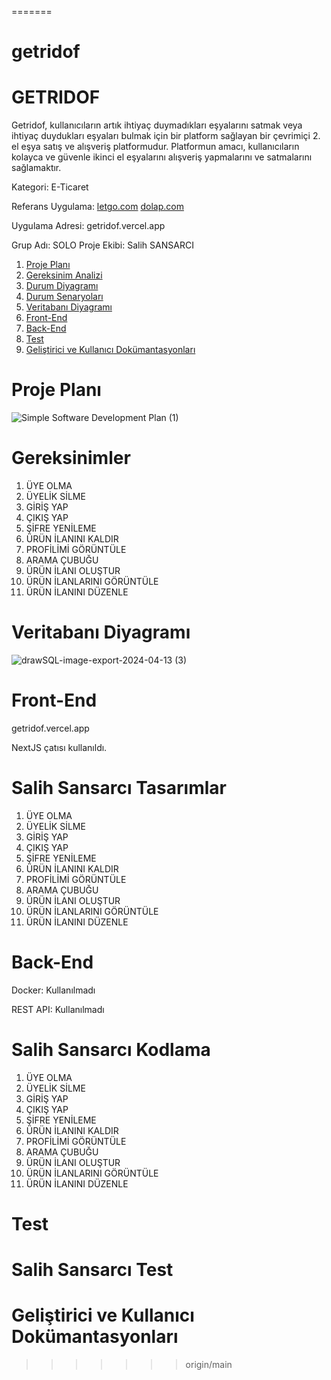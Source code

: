 
=======
# getridof
# GETRIDOF

Getridof, kullanıcıların artık ihtiyaç duymadıkları eşyalarını satmak veya ihtiyaç duydukları eşyaları bulmak için bir platform sağlayan bir çevrimiçi 2. el eşya satış ve alışveriş platformudur. Platformun amacı, kullanıcıların kolayca ve güvenle ikinci el eşyalarını alışveriş yapmalarını ve satmalarını sağlamaktır.

Kategori: E-Ticaret

Referans Uygulama: [letgo.com](https://www.letgo.com) [dolap.com](https://www.dolap.com)

Uygulama Adresi: getridof.vercel.app

Grup Adı: SOLO
Proje Ekibi: Salih SANSARCI

1. [Proje Planı](#proje-planı)
2. [Gereksinim Analizi](#gereksinimler)
3. [Durum Diyagramı](Durum-Diyagramı)
4. [Durum Senaryoları](Durum-Senaryoları)
5. [Veritabanı Diyagramı](Veritabanı-Diyagramı)
6. [Front-End](#Front-End)
7. [Back-End](#Back-End)
8. [Test](#Test)
9. [Geliştirici ve Kullanıcı Dokümantasyonları](#Geliştirici-ve-Kullanıcı-Dokümantasyonları)

# Proje Planı
![Simple Software Development Plan (1)](https://github.com/mutsuzsalih/getridof/assets/162748398/5f2ac464-0d92-4817-8589-8dd5ddf27700)

# Gereksinimler

1. ÜYE OLMA
2. ÜYELİK SİLME
3. GİRİŞ YAP
4. ÇIKIŞ YAP
5. ŞİFRE YENİLEME
6. ÜRÜN İLANINI KALDIR
7. PROFİLİMİ GÖRÜNTÜLE
8. ARAMA ÇUBUĞU
9. ÜRÜN İLANI OLUŞTUR
10. ÜRÜN İLANLARINI GÖRÜNTÜLE
11. ÜRÜN İLANINI DÜZENLE


# Veritabanı Diyagramı
![drawSQL-image-export-2024-04-13 (3)](https://github.com/mutsuzsalih/getridof/assets/162748398/725d9543-4ad2-429d-8e18-a960e0db4fec)


# Front-End

getridof.vercel.app

NextJS çatısı kullanıldı.

# Salih Sansarcı Tasarımlar #

1. ÜYE OLMA
2. ÜYELİK SİLME
3. GİRİŞ YAP
4. ÇIKIŞ YAP
5. ŞİFRE YENİLEME
6. ÜRÜN İLANINI KALDIR
7. PROFİLİMİ GÖRÜNTÜLE
8. ARAMA ÇUBUĞU
9. ÜRÜN İLANI OLUŞTUR
10. ÜRÜN İLANLARINI GÖRÜNTÜLE
11. ÜRÜN İLANINI DÜZENLE


# Back-End

Docker: Kullanılmadı

REST API: Kullanılmadı

# Salih Sansarcı Kodlama #

1. ÜYE OLMA
2. ÜYELİK SİLME
3. GİRİŞ YAP
4. ÇIKIŞ YAP
5. ŞİFRE YENİLEME
6. ÜRÜN İLANINI KALDIR
7. PROFİLİMİ GÖRÜNTÜLE
8. ARAMA ÇUBUĞU
9. ÜRÜN İLANI OLUŞTUR
10. ÜRÜN İLANLARINI GÖRÜNTÜLE
11. ÜRÜN İLANINI DÜZENLE

# Test

# Salih Sansarcı Test #


# Geliştirici ve Kullanıcı Dokümantasyonları






>>>>>>> origin/main
